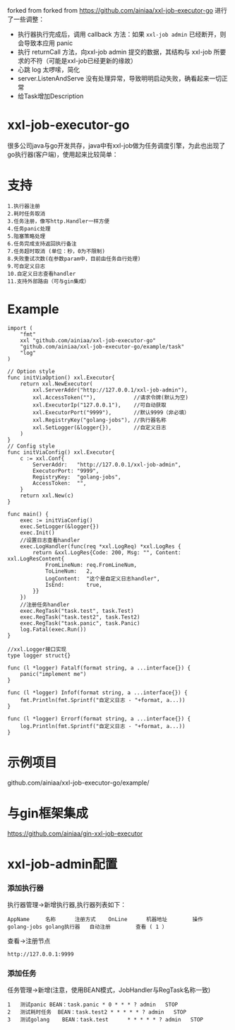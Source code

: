 forked from forked from https://github.com/ainiaa/xxl-job-executor-go
进行了一些调整：
- 执行器执行完成后，调用 callback 方法：如果 `xxl-job admin` 已经断开，则会导致本应用 panic
- 执行 returnCall 方法，向xxl-job admin 提交的数据，其结构与 xxl-job 所要求的不符（可能是xxl-job已经更新的缘故）
- 心跳 log 太啰嗦，简化
- server.ListenAndServe 没有处理异常，导致明明启动失败，确看起来一切正常
- 给Task增加Description

# xxl-job-executor-go
很多公司java与go开发共存，java中有xxl-job做为任务调度引擎，为此也出现了go执行器(客户端)，使用起来比较简单：
# 支持
```	
1.执行器注册
2.耗时任务取消
3.任务注册，像写http.Handler一样方便
4.任务panic处理
5.阻塞策略处理
6.任务完成支持返回执行备注
7.任务超时取消 (单位：秒，0为不限制)
8.失败重试次数(在参数param中，目前由任务自行处理)
9.可自定义日志
10.自定义日志查看handler
11.支持外部路由（可与gin集成）
```


# Example
```
import (
	"fmt"
	xxl "github.com/ainiaa/xxl-job-executor-go"
	"github.com/ainiaa/xxl-job-executor-go/example/task"
	"log"
)

// Option style
func initViaOption() xxl.Executor{
	return xxl.NewExecutor(
		xxl.ServerAddr("http://127.0.0.1/xxl-job-admin"),
		xxl.AccessToken(""),            //请求令牌(默认为空)
		xxl.ExecutorIp("127.0.0.1"),    //可自动获取
		xxl.ExecutorPort("9999"),       //默认9999（非必填）
		xxl.RegistryKey("golang-jobs"), //执行器名称
		xxl.SetLogger(&logger{}),       //自定义日志
	)
}
// Config style
func initViaConfig() xxl.Executor{
	c := xxl.Conf{
		ServerAddr:   "http://127.0.0.1/xxl-job-admin",
		ExecutorPort: "9999",
		RegistryKey:  "golang-jobs",
		AccessToken:  "",
	}
	return xxl.New(c)
}

func main() {
	exec := initViaConfig()
	exec.SetLogger(&logger{})
	exec.Init()
	//设置日志查看handler
	exec.LogHandler(func(req *xxl.LogReq) *xxl.LogRes {
		return &xxl.LogRes{Code: 200, Msg: "", Content: xxl.LogResContent{
			FromLineNum: req.FromLineNum,
			ToLineNum:   2,
			LogContent:  "这个是自定义日志handler",
			IsEnd:       true,
		}}
	})
	//注册任务handler
	exec.RegTask("task.test", task.Test)
	exec.RegTask("task.test2", task.Test2)
	exec.RegTask("task.panic", task.Panic)
	log.Fatal(exec.Run())
}

//xxl.Logger接口实现
type logger struct{}

func (l *logger) Fatalf(format string, a ...interface{}) {
	panic("implement me")
}

func (l *logger) Infof(format string, a ...interface{}) {
	fmt.Println(fmt.Sprintf("自定义日志 - "+format, a...))
}

func (l *logger) Errorf(format string, a ...interface{}) {
	log.Println(fmt.Sprintf("自定义日志 - "+format, a...))
}

```

# 示例项目
github.com/ainiaa/xxl-job-executor-go/example/
# 与gin框架集成
https://github.com/ainiaa/gin-xxl-job-executor
# xxl-job-admin配置
### 添加执行器
执行器管理->新增执行器,执行器列表如下：
```
AppName		名称		注册方式	OnLine 		机器地址 		操作
golang-jobs	golang执行器	自动注册 		查看 ( 1 ）   
```
查看->注册节点
```
http://127.0.0.1:9999
```
### 添加任务
任务管理->新增(注意，使用BEAN模式，JobHandler与RegTask名称一致)
```
1	测试panic	BEAN：task.panic	* 0 * * * ?	admin	STOP	
2	测试耗时任务	BEAN：task.test2	* * * * * ?	admin	STOP	
3	测试golang	BEAN：task.test		* * * * * ?	admin	STOP
```

